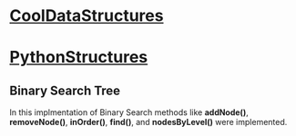 # [__CoolDataStructures__](../../README.md) #
# [PythonStructures](../README.md) #
## Binary Search Tree ##

In this implmentation of Binary Search methods like __addNode()__, __removeNode()__, __inOrder()__, __find()__, and __nodesByLevel()__ were implemented. 